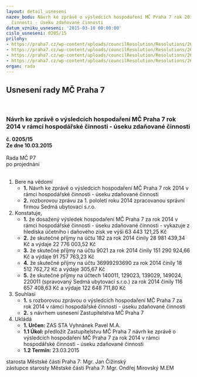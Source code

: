 ```yaml
---
layout: detail_usneseni
nazev_bodu: Návrh ke zprávě o výsledcích hospodaření MČ Praha 7 rok 2014 v rámci hospodářské
  činnosti - úseku zdaňované činnosti
datum_vzniku_usneseni: '2015-03-10 00:00:00'
cislo_usneseni: 0205/15
prilohy:
- https://praha7.cz/wp-content/uploads/councilResolution/Resolutions/26643/13-15-priloha_01_vhcr14.pdf
- https://praha7.cz/wp-content/uploads/councilResolution/Resolutions/26643/13-15-priloha_02_vhcr14.pdf
- https://praha7.cz/wp-content/uploads/councilResolution/Resolutions/26643/13-15-priloha_03_vhcr14.pdf
- https://praha7.cz/wp-content/uploads/councilResolution/Resolutions/26643/13-15-priloha_04_vhcr14.doc
organ: rada
---
```

<div id="ucUsn_pList" class="usn">
	<span><h2>Usnesení rady MČ Praha 7 </h2>
<br></span><div class="standBody">
<span><h3>Návrh ke zprávě o výsledcích hospodaření MČ Praha 7 rok 2014 v rámci hospodářské činnosti - úseku zdaňované činnosti</h3></span><div class="center">
		<strong>č. 0205/15</strong><br>
	</div>
<div class="center">
		<strong>Ze dne 10.03.2015</strong><br><br>
	</div>Rada MČ P7<br> po projednání<br><br><ol>
<li>Bere na vědomí<ul>
<li>
<strong>1.</strong> Návrh ke zprávě o výsledcích hospodaření MČ Praha 7 rok 2014 v rámci hospodářské činnosti - úseku zdaňované činnosti</li>
<li>
<strong>2.</strong> rozborovou zprávu za 1. pololetí roku 2014 zpracovanou správní firmou Sedmá ubytovací s.r.o.</li>
</ul>
</li>
<li>Konstatuje,<ul>
<li>
<strong>1.</strong> že dosažený výsledek hospodaření MČ Praha 7 za rok 2014 v rámci hospodářské činnosti - úseku zdaňované činnosti - vykazuje z hlediska účetního i daňového zisk ve výši 63 443 121,25 Kč</li>
<li>
<strong>2.</strong> že skutečné příjmy na účtu 182 za rok 2014 činily 28 981 439,34 Kč a výdaje 22 776 003,52 Kč</li>
<li>
<strong>3.</strong> že skutečné příjmy na účtu 9021 za rok 2014 činily 151 290 924,66 Kč a výdaje 91 757 763,23 Kč</li>
<li>
<strong>4.</strong> že skutečné příjmy na účtu 36999293690 za rok 2014 činily 18 512 762,72 Kč a výdaje 305,67 Kč</li>
<li>
<strong>5.</strong> že skutečné příjmy na účtech 140011, 129023, 139029, 149024, 220011 (spravovaný Sedmá ubytovací s.r.o.) za rok 2014 činily 116 657 408,63 Kč a výdaje 122 648 711,80 Kč</li>
</ul>
</li>
<li>Souhlasí<ul>
<li>
<strong>1.</strong> s rozborovou zprávou o výsledcích hospodaření MČ Praha 7 za rok 2014 v rámci hospodářské činnosti - úseku zdaňované činnosti </li>
<li>
<strong>2.</strong> s návrhem usnesení Zastupitelstva MČ Praha 7 </li>
</ul>
</li>
<li>Ukládá<ul>
<li>
<strong>1. Určen: </strong>ZAS STA Vyhnánek Pavel M.A.</li>
<li>
<strong>1.1 Úkol: </strong>předložit Zastupitelstvu MČ Praha 7 návrh ke zprávě o výsledcích hospodaření MČ Praha 7 za rok 2014 v rámci hospodářské činnosti - úseku zdaňované činnosti</li>
<li>
<strong>1.2 Termín: </strong>23.03.2015</li>
</ul>
</li>
</ol>starosta Městské části Praha 7: Mgr. Jan Čižinský<br>zástupce starosty Městské části Praha 7: Mgr. Ondřej Mirovský M.EM 
</div>
</div>
